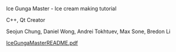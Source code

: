 Ice Gunga Master - Ice cream making tutorial 

C++, Qt Creator

Seojun Chung, Daniel Wong, Andrei Tokhtuev, Max Sone, Bredon Li 

[IceGungaMasterREADME.pdf](https://github.com/seojungood/Icecream-make-tutorial/files/13869127/IceGungaMasterREADME.pdf)
